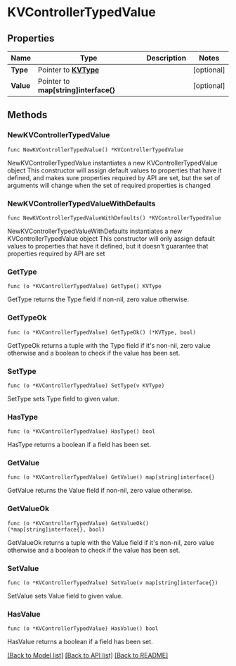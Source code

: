 # KVControllerTypedValue

## Properties

Name | Type | Description | Notes
------------ | ------------- | ------------- | -------------
**Type** | Pointer to [**KVType**](KVType.md) |  | [optional] 
**Value** | Pointer to **map[string]interface{}** |  | [optional] 

## Methods

### NewKVControllerTypedValue

`func NewKVControllerTypedValue() *KVControllerTypedValue`

NewKVControllerTypedValue instantiates a new KVControllerTypedValue object
This constructor will assign default values to properties that have it defined,
and makes sure properties required by API are set, but the set of arguments
will change when the set of required properties is changed

### NewKVControllerTypedValueWithDefaults

`func NewKVControllerTypedValueWithDefaults() *KVControllerTypedValue`

NewKVControllerTypedValueWithDefaults instantiates a new KVControllerTypedValue object
This constructor will only assign default values to properties that have it defined,
but it doesn't guarantee that properties required by API are set

### GetType

`func (o *KVControllerTypedValue) GetType() KVType`

GetType returns the Type field if non-nil, zero value otherwise.

### GetTypeOk

`func (o *KVControllerTypedValue) GetTypeOk() (*KVType, bool)`

GetTypeOk returns a tuple with the Type field if it's non-nil, zero value otherwise
and a boolean to check if the value has been set.

### SetType

`func (o *KVControllerTypedValue) SetType(v KVType)`

SetType sets Type field to given value.

### HasType

`func (o *KVControllerTypedValue) HasType() bool`

HasType returns a boolean if a field has been set.

### GetValue

`func (o *KVControllerTypedValue) GetValue() map[string]interface{}`

GetValue returns the Value field if non-nil, zero value otherwise.

### GetValueOk

`func (o *KVControllerTypedValue) GetValueOk() (*map[string]interface{}, bool)`

GetValueOk returns a tuple with the Value field if it's non-nil, zero value otherwise
and a boolean to check if the value has been set.

### SetValue

`func (o *KVControllerTypedValue) SetValue(v map[string]interface{})`

SetValue sets Value field to given value.

### HasValue

`func (o *KVControllerTypedValue) HasValue() bool`

HasValue returns a boolean if a field has been set.


[[Back to Model list]](../README.md#documentation-for-models) [[Back to API list]](../README.md#documentation-for-api-endpoints) [[Back to README]](../README.md)



